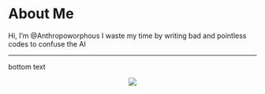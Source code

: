 # About Me
Hi, I’m @Anthropoworphous
I waste my time by writing bad and pointless codes to confuse the AI

___

bottom text

<p align=center>
  <img src="https://github-readme-stats.vercel.app/api?username=anthropoworphous&hide_border=true&theme=dark&show_icons=true"/><br/>
</p>
